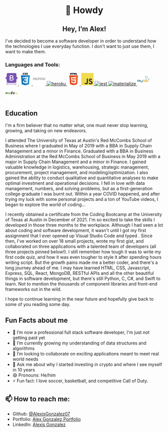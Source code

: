 <h1 align="center"> 👋 Howdy </h1>

<h2 align="center"> Hey, I’m Alex!</h2>   

I've decided to become a software developer in order to understand how the technologies I use everyday function. I don't want to just use them, I want to make them.

<h3 align="left">Languages and Tools:</h3>
<p align="left"> <a href="https://getbootstrap.com" target="_blank"> <img src="https://raw.githubusercontent.com/devicons/devicon/master/icons/bootstrap/bootstrap-plain-wordmark.svg" alt="bootstrap" width="40" height="40"/> </a> <a href="https://www.w3schools.com/css/" target="_blank"> <img src="https://raw.githubusercontent.com/devicons/devicon/master/icons/css3/css3-original-wordmark.svg" alt="css3" width="40" height="40"/> </a> <a href="https://expressjs.com" target="_blank"> <img src="https://raw.githubusercontent.com/devicons/devicon/master/icons/express/express-original-wordmark.svg" alt="express" width="40" height="40"/> </a> <a href="https://heroku.com" target="_blank"> <img src="https://www.vectorlogo.zone/logos/heroku/heroku-icon.svg" alt="heroku" width="40" height="40"/> </a> <a href="https://www.w3.org/html/" target="_blank"> <img src="https://raw.githubusercontent.com/devicons/devicon/master/icons/html5/html5-original-wordmark.svg" alt="html5" width="40" height="40"/> </a> <a href="https://developer.mozilla.org/en-US/docs/Web/JavaScript" target="_blank"> <img src="https://raw.githubusercontent.com/devicons/devicon/master/icons/javascript/javascript-original.svg" alt="javascript" width="40" height="40"/> </a> <a href="https://jestjs.io" target="_blank"> <img src="https://www.vectorlogo.zone/logos/jestjsio/jestjsio-icon.svg" alt="jest" width="40" height="40"/> </a> <a href="https://materializecss.com/" target="_blank"> <img src="https://raw.githubusercontent.com/prplx/svg-logos/5585531d45d294869c4eaab4d7cf2e9c167710a9/svg/materialize.svg" alt="materialize" width="40" height="40"/> </a> <a href="https://www.mysql.com/" target="_blank"> <img src="https://raw.githubusercontent.com/devicons/devicon/master/icons/mysql/mysql-original-wordmark.svg" alt="mysql" width="40" height="40"/> </a> <a href="https://nodejs.org" target="_blank"> <img src="https://raw.githubusercontent.com/devicons/devicon/master/icons/nodejs/nodejs-original-wordmark.svg" alt="nodejs" width="40" height="40"/> </a> </p>
  
## Education 
I'm a firm believer that no matter what, one must never stop learning, growing, and taking on new endeavors. 

I attended The University of Texas at Austin's Red McCombs School of Business where I graduated in May of 2019 with a BBA in Supply Chain Management and a minor in Finance. 
Graduated with a BBA in Business Administration at the Red McCombs School of Business in May 2019 with a major in Supply Chain Management and a minor in Finance. I gained valuable knowledge in logistics, warehousing, strategic management, procurement, project management, and modeling/optimization. I also gained the ability to conduct qualitative and quantitative analyses to make optimal investment and operational decisions. I fell in love with data management, numbers, and solving problems, but as a first-generation college graduate I was burnt out. Within a year COVID happened, and after trying my luck with some personal projects and a ton of YouTube videos, I began to explore the world of coding...

I recently obtained a certificate from the Coding Bootcamp at the University of Texas at Austin in December of 2021. I'm so excited to take the skills I developed in those three months to the workplace. Although I had seen a lot about coding and software development, it wasn't until I got my first assignment that I ever opened up Visual Studio Code and typed <!DOCTYPE html>. Since then, I've worked on over 18 small projects, wrote my first gist, and collaborated on three applications with a talented team of developers (all three projects pinned below!). I still remember how tough it was to write my first code quiz, and how it was even tougher to style it after spending hours writing script. But the growth pains made me a better coder, and there's a long journey ahead of me. I may have learned HTML, CSS, Javascript, Express, SQL, React, MongoDB, RESTful APIs and all the other beautiful things in software development, but there's still Python, C, C#, and Swift to learn. Not to mention the thousands of component libraries and front-end frameworks out in the wild.

I hope to continue learning in the near future and hopefully give back to some of you reading some day.


## Fun Facts about me 
- 🔭 I’m now a professional full stack software developer, I'm just not getting paid yet
- 🌱 I’m currently growing my understanding of data structures and algorithms
- 👯 I’m looking to collaborate on exciting applications meant to meet real world needs
- 💬 Ask me about why I started investing in crypto and where I see myself in 10 years
- 😄 Pronouns: He/him
- ⚡ Fun fact: I love soccer, basketball, and competitive Call of Duty.


## 📫 How to reach me: 
* Github: [@AlexisGonzalez07](https://github.com/AlexisGonzalez07/)  
* Portfolio: [Alex Gonzalez Portfolio](https://alex-gonzalez-portfolio.herokuapp.com/)
* LinkedIn: [Alexis Gonzalez](https://www.linkedin.com/in/alexis-gonzalez-07/)

<!--
**AlexisGonzalez07/AlexisGonzalez07** is a ✨ _special_ ✨ repository because its `README.md` (this file) appears on your GitHub profile.

Here are some ideas to get you started:

- 🔭 I’m currently working on ...
- 🌱 I’m currently learning ...
- 👯 I’m looking to collaborate on ...
- 🤔 I’m looking for help with ...
- 💬 Ask me about ...
- 📫 How to reach me: ...
- 😄 Pronouns: ...
- ⚡ Fun fact: ...
-->
